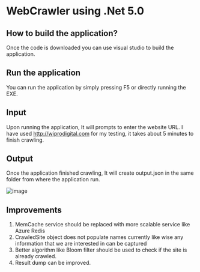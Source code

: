 # WebCrawler using .Net 5.0
## How to build the application?
<p>Once the code is downloaded you can use visual studio to build the application.</p>

## Run the application
You can run the application by simply pressing F5 or directly running the EXE.

## Input
Upon running the application, It will prompts to enter the website URL. I have used http://wiprodigital.com for my testing, it takes about 5 minutes to finish crawling. 

## Output
Once the application finished crawling, It will create output.json in the same folder from where the application run.

![image](https://user-images.githubusercontent.com/17678287/134076517-7f2019d9-6a28-46c7-b1ab-729462bb5b45.png)


## Improvements
1. MemCache service should be replaced with more scalable service like Azure Redis
2. CrawledSite object does not populate names currently like wise any information that we are interested in can be captured
3. Better algorithm like Bloom filter should be used to check if the site is already crawled.
4. Result dump can be improved.
